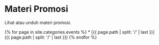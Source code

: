 # Materi Promosi

Lihat atau unduh materi promosi.

{% for page in site.categories.events %}
    * [{{ page.path | split: '/' | last }}]({{ page.path | split: '/' | last }})
{% endfor %}
